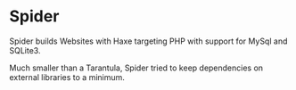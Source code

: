 Spider
======

Spider builds Websites with Haxe targeting PHP with support for MySql and SQLite3.

Much smaller than a Tarantula, Spider tried to keep dependencies on external libraries to a minimum. 
